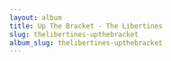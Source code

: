 ```yaml
---
layout: album
title: Up The Bracket - The Libertines
slug: thelibertines-upthebracket
album_slug: thelibertines-upthebracket
---
```

